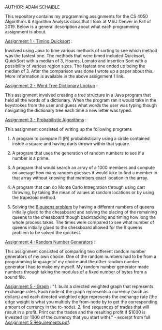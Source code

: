 AUTHOR: ADAM SCHAIBLE

This repository contains my programming assignments for the CS 4050 Algorithms & Algorithm Analysis class that I took at MSU Denver in Fall of 2019. Below is a general description about what each programming assignment is about. 

[Assignment 1 - Timing Quicksort](https://github.com/AdamSchaible/MSU_Denver/tree/master/CS%204050%20Algorithms%20%26%20Algorithm%20Analysis%20(Fall%202019)/Assignment%201%20-%20Timing%20Quicksort) :

Involved using Java to time various methods of sorting to see which method was the fastest one. The methods that were timed included Quicksort, QuickSort with a median of 3, Hoares, Lomato and Insertion Sort with a possibility of various region sizes. The fastest one ended up being the median of 3. After the comparison was done I wrote up a paper about this. More information is available in the above assignment 1 link.

[Assignment 2 - Word Tree Dictionary Lookup](https://github.com/AdamSchaible/MSU_Denver/tree/master/CS%204050%20Algorithms%20%26%20Algorithm%20Analysis%20(Fall%202019)/Assignment%202%20-%20Word%20Tree%20Dictionary%20Lookup) :

This assignment involved creating a tree structure in a Java program that held all the words of a dictionary. When the program ran it would take in the keystrokes from the user and guess what words the user was typing though navigating the dictionary tree each time a new letter was typed.

[Assignment 3 - Probabilistic Algorithms](https://github.com/AdamSchaible/MSU_Denver/tree/master/CS%204050%20Algorithms%20%26%20Algorithm%20Analysis%20(Fall%202019)/Assignment%203%20-%20Probabilistic%20Algorithms) :

This assignment consisted of writing up the following programs

1) A program to compute Π (Pi) probablistically using a circle contained inside a square and having darts thrown within that square.

2) A program that uses the generation of random numbers to see if a number is a prime.

3) A program that would search an array of a 1000 members and compute on average how many random guesses it would take to find a member in that array without knowing that members exact location in the array.

4) A program that can do Monte Carlo Intregration through using dart throwing, by taking the mean of values at random locations or by using the trapezoid method.

5) Solving the [8 queens problem](https://en.wikipedia.org/wiki/Eight_queens_puzzle)  by having a different numbers of queens initially glued to the chessboard and solving the placing of the remaining queens to the chessboard though backtracking and timing how long the whole process takes. The times were compared to see what number of queens initially glued to the chessboard allowed for the 8 queens problem to be solved the quickest.

[Assignment 4 -Random Number Generators](https://github.com/AdamSchaible/MSU_Denver/tree/master/CS%204050%20Algorithms%20%26%20Algorithm%20Analysis%20(Fall%202019)/Assignment%204%20-Random%20Number%20Generators) :

This assignment consisted of comparing two different random number generators of my own choice. One of the random numbers had to be from a programming language of my choice and the other random number generator I had to make my myself. My random number generator made numbers through taking the modulus of a fixed number of bytes from a sound file.

[Assignment 5 - Graph](https://github.com/AdamSchaible/MSU_Denver/tree/master/CS%204050%20Algorithms%20%26%20Algorithm%20Analysis%20(Fall%202019)/Assignment%205%20-%20%20Graph) :
"1. build a directed weighted graph that represents exchange rates. Each node of the graph represents a currency (such as dollars) and each directed weighted edge represents the exchange rate (the edge weight is what you multiply the from-node by to get the corresponding amount of currency in the to-node). 
2. find sequences of trades that will result in a profit. Print out the trades and the resulting profit if $1000 is invested (or 1000 of the currency that you start with)." - excerpt from full [Assignment 5 Requirements.pdf](https://github.com/AdamSchaible/MSU_Denver/blob/master/CS%204050%20Algorithms%20%26%20Algorithm%20Analysis%20(Fall%202019)/Assignment%205%20-%20%20Graph/Assignment%205%20Requirements.pdf).